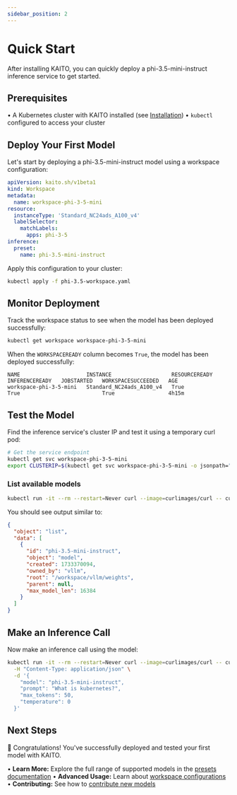 ```yaml
---
sidebar_position: 2
---
```


# Quick Start

After installing KAITO, you can quickly deploy a phi-3.5-mini-instruct inference service to get started.

## Prerequisites

• A Kubernetes cluster with KAITO installed (see [Installation](installation))
• `kubectl` configured to access your cluster

## Deploy Your First Model

Let's start by deploying a phi-3.5-mini-instruct model using a workspace configuration:

```yaml title="phi-3.5-workspace.yaml"
apiVersion: kaito.sh/v1beta1
kind: Workspace
metadata:
  name: workspace-phi-3-5-mini
resource:
  instanceType: 'Standard_NC24ads_A100_v4'
  labelSelector:
    matchLabels:
      apps: phi-3-5
inference:
  preset:
    name: phi-3.5-mini-instruct
```

Apply this configuration to your cluster:

```bash
kubectl apply -f phi-3.5-workspace.yaml
```

## Monitor Deployment

Track the workspace status to see when the model has been deployed successfully:

```bash
kubectl get workspace workspace-phi-3-5-mini
```

When the `WORKSPACEREADY` column becomes `True`, the model has been deployed successfully:

```
NAME                     INSTANCE                   RESOURCEREADY   INFERENCEREADY   JOBSTARTED   WORKSPACESUCCEEDED   AGE
workspace-phi-3-5-mini   Standard_NC24ads_A100_v4   True            True                          True                 4h15m
```

## Test the Model

Find the inference service's cluster IP and test it using a temporary curl pod:

```bash
# Get the service endpoint
kubectl get svc workspace-phi-3-5-mini
export CLUSTERIP=$(kubectl get svc workspace-phi-3-5-mini -o jsonpath="{.spec.clusterIPs[0]}")
```

### List available models

```bash
kubectl run -it --rm --restart=Never curl --image=curlimages/curl -- curl -s http://$CLUSTERIP/v1/models | jq
```

You should see output similar to:

```json
{
  "object": "list",
  "data": [
    {
      "id": "phi-3.5-mini-instruct",
      "object": "model",
      "created": 1733370094,
      "owned_by": "vllm",
      "root": "/workspace/vllm/weights",
      "parent": null,
      "max_model_len": 16384
    }
  ]
}
```

## Make an Inference Call

Now make an inference call using the model:

```bash
kubectl run -it --rm --restart=Never curl --image=curlimages/curl -- curl -X POST http://$CLUSTERIP/v1/completions \
  -H "Content-Type: application/json" \
  -d '{
    "model": "phi-3.5-mini-instruct",
    "prompt": "What is kubernetes?",
    "max_tokens": 50,
    "temperature": 0
  }'
```

## Next Steps

🎉 Congratulations! You've successfully deployed and tested your first model with KAITO.

• **Learn More:** Explore the full range of supported models in the [presets documentation](https://github.com/kaito-project/kaito/tree/main/presets)
• **Advanced Usage:** Learn about [workspace configurations](https://github.com/kaito-project/kaito/blob/main/api/v1alpha1/workspace_types.go)
• **Contributing:** See how to [contribute new models](https://github.com/kaito-project/kaito/blob/main/docs/How-to-add-new-models.md)
